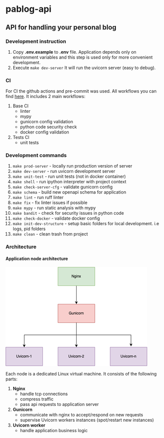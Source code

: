 # pablog-api

## API for handling your personal blog

### Development instruction

1) Copy **.env.example** to **.env** file. Application depends only on environment variables and this step is used
only for more convenient development.
2) Execute ```make dev-server``` It will run the uvicorn server (easy to debug).


### CI

For CI the github actions and pre-commit was used. All workflows you can find [here](https://github.com/paveleroshkinweb/pablog-api/tree/main/.github/workflows).
It includes 2 main workflows:
1) Base CI 
   * linter
   * mypy
   * gunicorn config validation
   * python code security check
   * docker config validation
2) Tests CI
   * unit tests


### Development commands
1) ```make prod-server``` - locally run production version of server
2) ```make dev-server``` - run uvicorn development server
3) ```make unit-test``` - run unit tests (not in docker container)
4) ```make shell``` - run ipython interpreter with project context
5) ```make check-server-cfg``` - validate gunicorn config
6) ```make schema``` - build new openapi schema for application
7) ```make lint``` - run ruff linter
8) ```make fix``` - fix linter issues if possible
9) ```make mypy``` - run static analysis with mypy
10) ```make bandit``` - check for security issues in python code
11) ```make check-docker``` - validate docker config
12) ```make init-dev-structure``` - setup basic folders for local development. i.e logs, pid folders
13) ```make clean``` - clean trash from project


### Architecture

#### Application node architecture

![Node structure img](https://github.com/paveleroshkinweb/pablog-api/blob/main/docs/architecture/img/node.drawio.png)

Each node is a dedicated Linux virtual machine. It consists of the following parts:
1) **Nginx**
   * handle tcp connections
   * compress traffic
   * pass api requests to application server
2) **Gunicorn**
   * communicate with nginx to accept/respond on new requests
   * supervise Uvicorn workers instances (spot/restart new instances)
3) **Uvicorn worker**
   * handle application business logic
